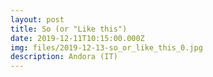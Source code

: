 ```yaml
---
layout: post
title: So (or "Like this")
date: 2019-12-11T10:15:00.000Z
img: files/2019-12-13-so_or_like_this_0.jpg
description: Andora (IT)
---
```

